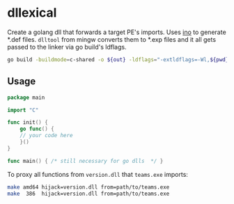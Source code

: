 # dllexical

Create a golang dll that forwards a target PE's imports.
Uses [ino](github.com/audiblelink/ino) to generate \*.def files.
`dlltool` from mingw converts them to \*.exp files and it all gets passed
to the linker via go build's ldflags.

```zsh
go build -buildmode=c-shared -o ${out} -ldflags="-extldflags=-Wl,${pwd}/fwd.exp"
```

## Usage

```go
package main

import "C"

func init() {
	go func() {
    // your code here
	}()
}

func main() { /* still necessary for go dlls  */ }
```

To proxy all functions from `version.dll` that `teams.exe` imports:

```zsh
make amd64 hijack=version.dll from=path/to/teams.exe
make  386  hijack=version.dll from=path/to/teams.exe
```
